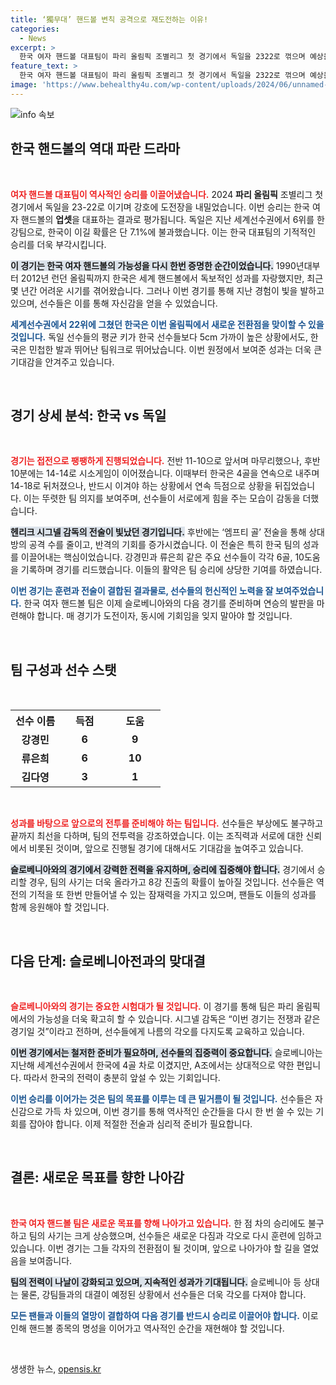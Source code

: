```yaml
---
title: ‘獨무대’ 핸드볼 변칙 공격으로 재도전하는 이유!
categories:
  - News
excerpt: >
  한국 여자 핸드볼 대표팀이 파리 올림픽 조별리그 첫 경기에서 독일을 2322로 꺾으며 예상을 뒤엎는 극적인 승리를 거두었다. 감독의 혁신적인 전술과 선수들의 영웅적 활약이 빛난 이 역사적인 순간, 한국의 8강 진출 꿈이 더욱 가까워졌다!
feature_text: >
  한국 여자 핸드볼 대표팀이 파리 올림픽 조별리그 첫 경기에서 독일을 2322로 꺾으며 예상을 뒤엎는 극적인 승리를 거두었다. 감독의 혁신적인 전술과 선수들의 영웅적 활약이 빛난 이 역사적인 순간, 한국의 8강 진출 꿈이 더욱 가까워졌다!
image: 'https://www.behealthy4u.com/wp-content/uploads/2024/06/unnamed-file.png'
---
```


<p><img src="https://www.behealthy4u.com/wp-content/uploads/2024/06/unnamed-file.png" alt="info 속보" /></p>

<h2 data-ke-size="size26">한국 핸드볼의 역대 파란 드라마</h2>

<p data-ke-size="size16">&nbsp;</p>

<p><b><span style="color: #ee2323;">여자 핸드볼 대표팀이 역사적인 승리를 이끌어냈습니다.</span></b> 2024 <b>파리 올림픽</b> 조별리그 첫 경기에서 독일을 23-22로 이기며 강호에 도전장을 내밀었습니다. 이번 승리는 한국 여자 핸드볼의 <b>업셋</b>을 대표하는 결과로 평가됩니다. 독일은 지난 세계선수권에서 6위를 한 강팀으로, 한국이 이길 확률은 단 7.1%에 불과했습니다. 이는 한국 대표팀의 기적적인 승리를 더욱 부각시킵니다. </p>

<p><b><span style="background-color: #21538527;">이 경기는 한국 여자 핸드볼의 가능성을 다시 한번 증명한 순간이었습니다.</span></b> 1990년대부터 2012년 런던 올림픽까지 한국은 세계 핸드볼에서 독보적인 성과를 자랑했지만, 최근 몇 년간 어려운 시기를 겪어왔습니다. 그러나 이번 경기를 통해 지난 경험이 빛을 발하고 있으며, 선수들은 이를 통해 자신감을 얻을 수 있었습니다. </p>

<p><b><span style="color: #1a5490;">세계선수권에서 22위에 그쳤던 한국은 이번 올림픽에서 새로운 전환점을 맞이할 수 있을 것입니다.</span></b> 독일 선수들의 평균 키가 한국 선수들보다 5cm 가까이 높은 상황에서도, 한국은 민첩한 발과 뛰어난 팀워크로 뛰어났습니다. 이번 원정에서 보여준 성과는 더욱 큰 기대감을 안겨주고 있습니다. </p>

<p data-ke-size="size16">&nbsp;</p>

<h2 data-ke-size="size26">경기 상세 분석: 한국 vs 독일</h2>

<p data-ke-size="size16">&nbsp;</p>

<p><b><span style="color: #ee2323;">경기는 접전으로 팽팽하게 진행되었습니다.</span></b> 전반 11-10으로 앞서며 마무리했으나, 후반 10분에는 14-14로 시소게임이 이어졌습니다. 이때부터 한국은 4골을 연속으로 내주며 14-18로 뒤처졌으나, 반드시 이겨야 하는 상황에서 연속 득점으로 상황을 뒤집었습니다. 이는 뚜렷한 팀 의지를 보여주며, 선수들이 서로에게 힘을 주는 모습이 감동을 더했습니다. </p>

<p><b><span style="background-color: #21538527;">헨리크 시그넬 감독의 전술이 빛났던 경기입니다.</span></b> 후반에는 ‘엠프티 골’ 전술을 통해 상대방의 공격 수를 줄이고, 반격의 기회를 증가시켰습니다. 이 전술은 특히 한국 팀의 성과를 이끌어내는 핵심이었습니다. 강경민과 류은희 같은 주요 선수들이 각각 6골, 10도움을 기록하며 경기를 리드했습니다. 이들의 활약은 팀 승리에 상당한 기여를 하였습니다. </p>

<p><b><span style="color: #1a5490;">이번 경기는 훈련과 전술이 결합된 결과물로, 선수들의 헌신적인 노력을 잘 보여주었습니다.</span></b> 한국 여자 핸드볼 팀은 이제 슬로베니아와의 다음 경기를 준비하며 연승의 발판을 마련해야 합니다. 매 경기가 도전이자, 동시에 기회임을 잊지 말아야 할 것입니다.</p>

<p data-ke-size="size16">&nbsp;</p>

<h2 data-ke-size="size26">팀 구성과 선수 스탯</h2>

<p data-ke-size="size16">&nbsp;</p>

<table style="width: 100%; border-collapse: collapse;">
    <tr>
        <th style="width: 33%; text-align: center; height: 30px;"><b>선수 이름</b></th>
        <th style="width: 33%; text-align: center; height: 30px;"><b>득점</b></th>
        <th style="width: 34%; text-align: center; height: 30px;"><b>도움</b></th>
    </tr>
    <tr>
        <td style="text-align: center; height: 17px;"><b>강경민</b></td>
        <td style="text-align: center; height: 17px;"><b>6</b></td>
        <td style="text-align: center; height: 17px;"><b>9</b></td>
    </tr>
    <tr>
        <td style="text-align: center; height: 17px;"><b>류은희</b></td>
        <td style="text-align: center; height: 17px;"><b>6</b></td>
        <td style="text-align: center; height: 17px;"><b>10</b></td>
    </tr>
    <tr>
        <td style="text-align: center; height: 17px;"><b>김다영</b></td>
        <td style="text-align: center; height: 17px;"><b>3</b></td>
        <td style="text-align: center; height: 17px;"><b>1</b></td>
    </tr>
    <!-- 추가 데이터는 계속해서 작성 가능합니다. -->
</table>

<p data-ke-size="size16">&nbsp;</p>

<p><b><span style="color: #ee2323;">성과를 바탕으로 앞으로의 전투를 준비해야 하는 팀입니다.</span></b> 선수들은 부상에도 불구하고 끝까지 최선을 다하며, 팀의 전투력을 강조하였습니다. 이는 조직력과 서로에 대한 신뢰에서 비롯된 것이며, 앞으로 진행될 경기에 대해서도 기대감을 높여주고 있습니다. </p>

<p><b><span style="background-color: #21538527;">슬로베니아와의 경기에서 강력한 전력을 유지하며, 승리에 집중해야 합니다.</span></b> 경기에서 승리할 경우, 팀의 사기는 더욱 올라가고 8강 진출의 확률이 높아질 것입니다. 선수들은 역전의 기적을 또 한번 만들어낼 수 있는 잠재력을 가지고 있으며, 팬들도 이들의 성과를 함께 응원해야 할 것입니다. </p>

<p data-ke-size="size16">&nbsp;</p>

<h2 data-ke-size="size26">다음 단계: 슬로베니아전과의 맞대결</h2>

<p data-ke-size="size16">&nbsp;</p>

<p><b><span style="color: #ee2323;">슬로베니아와의 경기는 중요한 시험대가 될 것입니다.</span></b> 이 경기를 통해 팀은 파리 올림픽에서의 가능성을 더욱 확고히 할 수 있습니다. 시그넬 감독은 “이번 경기는 전쟁과 같은 경기일 것”이라고 전하며, 선수들에게 나름의 각오를 다지도록 교육하고 있습니다. </p>

<p><b><span style="background-color: #21538527;">이번 경기에서는 철저한 준비가 필요하며, 선수들의 집중력이 중요합니다.</span></b> 슬로베니아는 지난해 세계선수권에서 한국에 4골 차로 이겼지만, A조에서는 상대적으로 약한 편입니다. 따라서 한국의 전력이 충분히 앞설 수 있는 기회입니다. </p>

<p><b><span style="color: #1a5490;">이번 승리를 이어가는 것은 팀의 목표를 이루는 데 큰 밑거름이 될 것입니다.</span></b> 선수들은 자신감으로 가득 차 있으며, 이번 경기를 통해 역사적인 순간들을 다시 한 번 쓸 수 있는 기회를 잡아야 합니다. 이제 적절한 전술과 심리적 준비가 필요합니다.</p>

<p data-ke-size="size16">&nbsp;</p>

<h2 data-ke-size="size26">결론: 새로운 목표를 향한 나아감</h2>

<p data-ke-size="size16">&nbsp;</p>

<p><b><span style="color: #ee2323;">한국 여자 핸드볼 팀은 새로운 목표를 향해 나아가고 있습니다.</span></b> 한 점 차의 승리에도 불구하고 팀의 사기는 크게 상승했으며, 선수들은 새로운 다짐과 각오로 다시 훈련에 임하고 있습니다. 이번 경기는 그들 각자의 전환점이 될 것이며, 앞으로 나아가야 할 길을 열었음을 보여줍니다. </p>

<p><b><span style="background-color: #21538527;">팀의 전력이 나날이 강화되고 있으며, 지속적인 성과가 기대됩니다.</span></b> 슬로베니아 등 상대는 물론, 강팀들과의 대결이 예정된 상황에서 선수들은 더욱 각오를 다져야 합니다. </p>

<p><b><span style="color: #1a5490;">모든 팬들과 이들의 열망이 결합하여 다음 경기를 반드시 승리로 이끌어야 합니다.</span></b> 이로 인해 핸드볼 종목의 명성을 이어가고 역사적인 순간을 재현해야 할 것입니다. </p>

<p data-ke-size="size16">&nbsp;</p>
생생한 뉴스, <a href="https://opensis.kr" rel="dofollow">opensis.kr</a>


